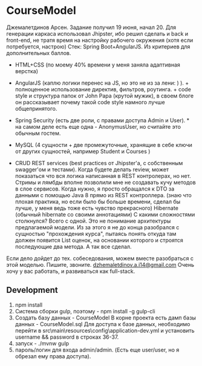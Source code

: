 # CourseModel
Джемалетдинов Арсен. Задание получил 19 июня, начал 20.
Для генерации каркаса использовал Jhipster, ибо решил сделать и back и front-end, не тратя время на настройку рабочего окружения (хотя если потребуется, настрою)
Стек: Spring Boot+AngularJS.
Из критериев для дополнительных баллов.

* HTML+CSS 
(по моему 40% времени у меня заняла адаптивная верстка)

* AngularJS
(каплю логики перенес на JS, но это не из за лени: ) ). + полноценное использование директив, фильтров, роутинга. + code style и структура папок от John Papa (крутой мужик), в своем блоге он рассказывает почему такой code style намного лучше общепринятого.

* Spring Security
(есть две роли, с правами доступа Admin и User). * на самом деле есть еще одна - AnonymusUser, но считайте это обычным гостем.

* MySQL
(4 сущности + две промежуточные, хранящие в себе ключи от других сущностей, например Student и Courses )

* CRUD REST services (best practices от Jhipster'a, с собственным swagger'ом и тестами). Когда будете делать review, может показаться что вся логика написанная в REST контролерах, но нет. Стримы и лямбды вполне позволили мне не создавать кучу методов в слое сервисов. Когда нужно, я просто обращался к DTO за данными с помощью Java 8 прямо из REST контроллера. (знаю что плохая практика, но если было бы больше времени, сделал бы лучше, у меня ведь тоже есть чувство прекрасного)
Hibernate (обычный hibernate со своими аннотациями)
С какими сложностями столкнулся? Всего с одной. Это не понимание архитектуры предлагаемой модели. Из за этого я не до конца разобрался с сущностью "прохождения курса", пытаясь понять откуда там должен появится List оценок, на основании которого и строятся последующие два метода. А так все сделал.

Если дело дойдет до тех. собеседования, можем вместе разобраться с этой моделью.
Пишите, звоните. dzhemaletdinov.a.i14@gmail.com
Очень хочу у вас работать, и развиваться как full-stack.

## Development
1) npm install
2) Система сборки gulp, поэтому - npm install -g gulp-cli
3) Создать базу данных - CourseModel 
В корне проекта есть дамп базы данных - CourseModel.sql
Для доступа к базе данных, необходимо перейти в src\main\resources\config\application-dev.yml и установить username && password в строках 36-37.
4) запуск -  ./mvnw
             gulp
5) пароль/логин для входа admin/admin. (Есть еще user/user, но я обрезал ему права доступа).
